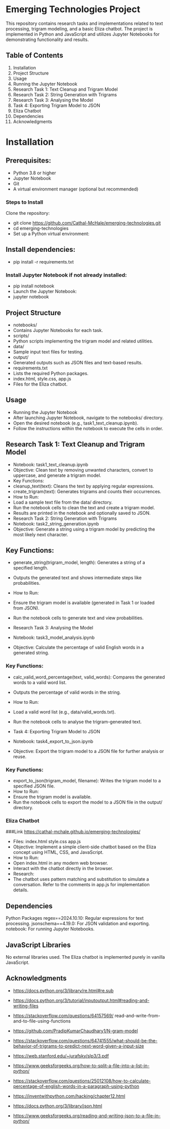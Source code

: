  # Emerging Technologies Project
This repository contains research tasks and implementations related to text processing, trigram modeling, and a basic Eliza chatbot. The project is implemented in Python and JavaScript and utilizes Jupyter Notebooks for demonstrating functionality and results.

## Table of Contents
1. Installation
2. Project Structure
3. Usage
4. Running the Jupyter Notebook
5. Research Task 1: Text Cleanup and Trigram Model
6. Research Task 2: String Generation with Trigrams
7. Research Task 3: Analysing the Model
8. Task 4: Exporting Trigram Model to JSON
9. Eliza Chatbot
10. Dependencies
11. Acknowledgments

 # Installation
## Prerequisites:
- Python 3.8 or higher
- Jupyter Notebook
- Git
- A virtual environment manager (optional but recommended)


### Steps to Install
Clone the repository:
- git clone https://github.com/Cathal-McHale/emerging-technologies.git
- cd emerging-technologies
- Set up a Python virtual environment:

## Install dependencies:
- pip install -r requirements.txt

### Install Jupyter Notebook if not already installed:
- pip install notebook
- Launch the Jupyter Notebook:
- jupyter notebook

## Project Structure
- notebooks/
- Contains Jupyter Notebooks for each task.
- scripts/
- Python scripts implementing the trigram model and related utilities.
- data/
- Sample input text files for testing.
- output/
- Generated outputs such as JSON files and text-based results.
- requirements.txt
- Lists the required Python packages.
- index.html, style.css, app.js
- Files for the Eliza chatbot.

## Usage
- Running the Jupyter Notebook
- After launching Jupyter Notebook, navigate to the notebooks/ directory.
- Open the desired notebook (e.g., task1_text_cleanup.ipynb).
- Follow the instructions within the notebook to execute the cells in order.

## Research Task 1: Text Cleanup and Trigram Model
- Notebook: task1_text_cleanup.ipynb
- Objective: Clean text by removing unwanted characters, convert to uppercase, and generate a trigram model.
- Key Functions:
- cleanup_text(text): Cleans the text by applying regular expressions.
- create_trigram(text): Generates trigrams and counts their occurrences.
- How to Run:
- Load a sample text file from the data/ directory.
- Run the notebook cells to clean the text and create a trigram model.
- Results are printed in the notebook and optionally saved to JSON.
- Research Task 2: String Generation with Trigrams
- Notebook: task2_string_generation.ipynb
- Objective: Generate a string using a trigram model by predicting the most likely next character.

## Key Functions:
- generate_string(trigram_model, length): Generates a string of a specified length.
- Outputs the generated text and shows intermediate steps like probabilities.

-  How to Run:
- Ensure the trigram model is available (generated in Task 1 or loaded from JSON).
- Run the notebook cells to generate text and view probabilities.
- Research Task 3: Analysing the Model
- Notebook: task3_model_analysis.ipynb
- Objective: Calculate the percentage of valid English words in a generated string.

### Key Functions:
- calc_valid_word_percentage(text, valid_words): Compares the generated words to a valid word list.
- Outputs the percentage of valid words in the string.
- How to Run:
- Load a valid word list (e.g., data/valid_words.txt).
- Run the notebook cells to analyse the trigram-generated text.

- Task 4: Exporting Trigram Model to JSON
- Notebook: task4_export_to_json.ipynb
- Objective: Export the trigram model to a JSON file for further analysis or reuse.

### Key Functions:
- export_to_json(trigram_model, filename): Writes the trigram model to a specified JSON file.
- How to Run:
- Ensure the trigram model is available.
- Run the notebook cells to export the model to a JSON file in the output/ directory.


### Eliza Chatbot
###Link
https://cathal-mchale.github.io/emerging-technologies/
- Files:
 index.html
style.css
app.js
- Objective: Implement a simple client-side chatbot based on the Eliza concept using HTML, CSS, and JavaScript.
- How to Run:
- Open index.html in any modern web browser.
- Interact with the chatbot directly in the browser.
- Research:
- The chatbot uses pattern matching and substitution to simulate a conversation. Refer to the comments in app.js for implementation details.


## Dependencies
Python Packages
regex==2024.10.10: Regular expressions for text processing.
jsonschema==4.19.0: For JSON validation and exporting.
notebook: For running Jupyter Notebooks.


## JavaScript Libraries
No external libraries used. The Eliza chatbot is implemented purely in vanilla JavaScript.

## Acknowledgments
- https://docs.python.org/3/library/re.html#re.sub

- https://docs.python.org/3/tutorial/inputoutput.html#reading-and-writing-files

- https://stackoverflow.com/questions/64157569/ read-and-write-from-and-to-file-using-functions

- https://github.com/PradipKumarChaudhary1/N-gram-model

- https://stackoverflow.com/questions/64741555/what-should-be-the-behavior-of-trigrams-to-predict-next-word-given-a-input-size

- https://web.stanford.edu/~jurafsky/slp3/3.pdf 

- https://www.geeksforgeeks.org/how-to-split-a-file-into-a-list-in-python/

- https://stackoverflow.com/questions/25012108/how-to-calculate-percentage-of-english-words-in-a-paragraph-using-python 
- https://inventwithpython.com/hacking/chapter12.html

- https://docs.python.org/3/library/json.html

- https://www.geeksforgeeks.org/reading-and-writing-json-to-a-file-in-python/